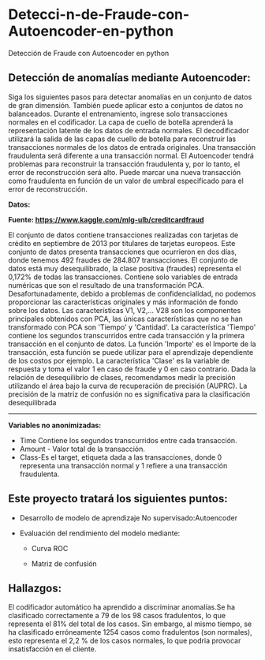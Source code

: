# Detecci-n-de-Fraude-con-Autoencoder-en-python
Detección de Fraude con Autoencoder en python



## **Detección de anomalías mediante Autoencoder:**

Siga los siguientes pasos para detectar anomalías en un conjunto de datos de gran dimensión. También puede aplicar esto a conjuntos de datos no balanceados. Durante el entrenamiento, ingrese solo transacciones normales en el codificador. La capa de cuello de botella aprenderá la representación latente de los datos de entrada normales. El decodificador utilizará la salida de las capas de cuello de botella para reconstruir las transacciones normales de los datos de entrada originales. Una transacción fraudulenta será diferente a una transacción normal. El Autoencoder tendrá problemas para reconstruir la transacción fraudulenta y, por lo tanto, el error de reconstrucción será alto. Puede marcar una nueva transacción como fraudulenta en función de un valor de umbral especificado para el error de reconstrucción.

**Datos:**

**Fuente: https://www.kaggle.com/mlg-ulb/creditcardfraud**

El conjunto de datos contiene transacciones realizadas con tarjetas de crédito en septiembre de 2013 por titulares de tarjetas europeos. Este conjunto de datos presenta transacciones que ocurrieron en dos días, donde tenemos 492 fraudes de 284.807 transacciones. El conjunto de datos está muy desequilibrado, la clase positiva (fraudes) representa el 0,172% de todas las transacciones.
Contiene solo variables de entrada numéricas que son el resultado de una transformación PCA. Desafortunadamente, debido a problemas de confidencialidad, no podemos proporcionar las características originales y más información de fondo sobre los datos. Las características V1, V2,… V28 son los componentes principales obtenidos con PCA, las únicas características que no se han transformado con PCA son 'Tiempo' y 'Cantidad'. La característica 'Tiempo' contiene los segundos transcurridos entre cada transacción y la primera transacción en el conjunto de datos. La función 'Importe' es el Importe de la transacción, esta función se puede utilizar para el aprendizaje dependiente de los costos por ejemplo. La característica 'Clase' es la variable de respuesta y toma el valor 1 en caso de fraude y 0 en caso contrario.
Dada la relación de desequilibrio de clases, recomendamos medir la precisión utilizando el área bajo la curva de recuperación de precisión (AUPRC). La precisión de la matriz de confusión no es significativa para la clasificación desequilibrada
________________________________________
**Variables no anonimizadas:**


- Time Contiene los segundos transcurridos entre cada transacción.
- Amount - Valor total de la transacción.
- Class-Es el target, etiqueta dada a las transacciones, donde 0 representa una transacción normal y 1 refiere a una transacción fraudulenta.
 

## Este proyecto tratará los siguientes puntos:


- Desarrollo de modelo de aprendizaje No supervisado:Autoencoder


- Evaluación del rendimiento del modelo mediante:


  - Curva ROC


  - Matriz de confusión

 ## **Hallazgos:**

El codificador automático ha aprendido a discriminar anomalías.Se ha clasificado correctamente a 79 de los 98 casos fradulentos, lo que representa el 81% del total de los casos. Sin embargo, al mismo tiempo, se ha clasificado erróneamente 1254 casos como fradulentos (son normales), esto representa el 2,2 % de los casos normales, lo que podria provocar insatisfacción en el cliente.


